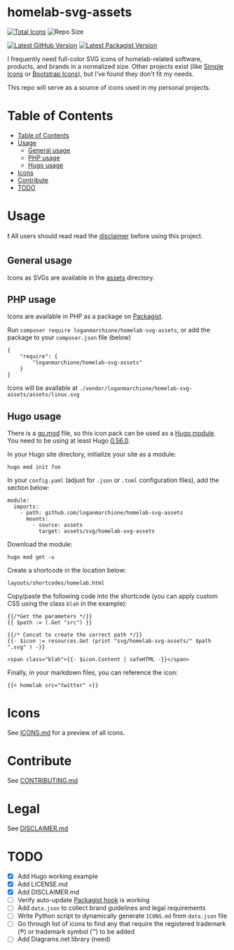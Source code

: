 # homelab-svg-assets

<a href="https://github.com/loganmarchione/homelab-svg-assets/tree/main/assets"><img src="https://img.shields.io/github/directory-file-count/loganmarchione/homelab-svg-assets/assets?extension=svg&label=Total%20Icons&type=file" alt="Total Icons"/></a>
<img src="https://img.shields.io/github/repo-size/loganmarchione/homelab-svg-assets??label=Repo%20Size" alt="Repo Size"/>


<a href="https://github.com/loganmarchione/homelab-svg-assets/tags"><img src="https://img.shields.io/github/v/tag/loganmarchione/homelab-svg-assets?label=Latest%20GitHub%20Version&sort=semver" alt="Latest GitHub Version"/></a>
<a href="https://packagist.org/packages/loganmarchione/homelab-svg-assets"><img src="https://img.shields.io/packagist/v/loganmarchione/homelab-svg-assets?label=Latest%20Packagist%20Version" alt="Latest Packagist Version"/></a>

I frequently need full-color SVG icons of homelab-related software, products, and brands  in a normalized size. Other projects exist (like [Simple Icons](https://simpleicons.org/) or [Bootstrap Icons](https://icons.getbootstrap.com/)), but I've found they don't fit my needs.

This repo will serve as a source of icons used in my personal projects.

# Table of Contents
- [Table of Contents](#table-of-contents)
- [Usage](#usage)
  - [General usage](#general-usage)
  - [PHP usage](#php-usage)
  - [Hugo usage](#hugo-usage)
- [Icons](#icons)
- [Contribute](#contribute)
- [TODO](#todo)

# Usage

❗ All users should read read the [disclaimer](DISCLAIMER.md) before using this project. 

## General usage

Icons as SVGs are available in the [assets](https://github.com/loganmarchione/homelab-svg-assets/tree/main/assets) directory.

## PHP usage

Icons are available in PHP as a package on [Packagist](https://packagist.org/packages/loganmarchione/homelab-svg-assets).  

Run `composer require loganmarchione/homelab-svg-assets`, or add the package to your `composer.json` file (below)

```
{
    "require": {
        "loganmarchione/homelab-svg-assets"
    }
}
```

Icons will be available at `./vendor/loganmarchione/homelab-svg-assets/assets/linux.svg`

## Hugo usage

There is a [go.mod](https://github.com/loganmarchione/homelab-svg-assets/blob/main/go.mod) file, so this icon pack can be used as a [Hugo module](https://gohugo.io/hugo-modules/). You need to be using at least Hugo [0.56.0](https://gohugo.io/news/0.56.0-relnotes/).

In your Hugo site directory, initialize your site as a module:

```
hugo mod init foo
```

In your `config.yaml` (adjust for `.json` or `.toml` configuration files), add the section below:

```
module:
  imports:
    - path: github.com/loganmarchione/homelab-svg-assets
      mounts:
        - source: assets
          target: assets/svg/homelab-svg-assets
```

Download the module:

```
hugo mod get -u
```

Create a shortcode in the location below:

```
layouts/shortcodes/homelab.html
```

Copy/paste the following code into the shortcode (you can apply custom CSS using the class `blah` in the example):

```
{{/*Get the parameters */}}
{{ $path := (.Get "src") }}

{{/* Concat to create the correct path */}}
{{- $icon := resources.Get (print "svg/homelab-svg-assets/" $path ".svg" ) -}}

<span class="blah">{{- $icon.Content | safeHTML -}}</span>
```

Finally, in your markdown files, you can reference the icon:

```
{{< homelab src="twitter" >}}
```

# Icons

See [ICONS.md](ICONS.md) for a preview of all icons.

# Contribute

See [CONTRIBUTING.md](CONTRIBUTING.md)

# Legal

See [DISCLAIMER.md](DISCLAIMER.md)

# TODO

- [x] Add Hugo working example
- [x] Add LICENSE.md
- [x] Add DISCLAIMER.md
- [ ] Verify auto-update [Packagist hook](https://packagist.org/about#how-to-update-packages) is working
- [ ] Add `data.json` to collect brand guidelines and legal requirements
- [ ] Write Python script to dynamically generate `ICONS.md` from `data.json` file
- [ ] Go through list of icons to find any that require the registered trademark (®) or trademark symbol (™) to be added
- [ ] Add Diagrams.net library (need)
